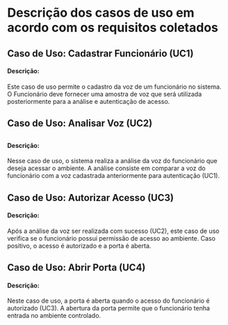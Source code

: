 <h1>Descrição dos casos de uso em acordo com os requisitos coletados</h1>

<h2>Caso de Uso: Cadastrar Funcionário (UC1)</h2>

<h4>Descrição:</h4>
<p>Este caso de uso permite o cadastro da voz de um funcionário no sistema. O Funcionário deve fornecer uma amostra de voz que será utilizada posteriormente para a análise e autenticação de acesso.</p>

<h2>Caso de Uso: Analisar Voz (UC2)<h2>

<h4>Descrição:</h4>

<p>Nesse caso de uso, o sistema realiza a análise da voz do funcionário que deseja acessar o ambiente. A análise consiste em comparar a voz do funcionário com a voz cadastrada anteriormente para autenticação (UC1).</p>

<h2>Caso de Uso: Autorizar Acesso (UC3)</h2>

<h4>Descrição:</h4>
<p>Após a análise da voz ser realizada com sucesso (UC2), este caso de uso verifica se o funcionário possui permissão de acesso ao ambiente. Caso positivo, o acesso é autorizado e a porta é aberta.</p>

<h2>Caso de Uso: Abrir Porta (UC4)</h2>

<h4>Descrição:</h4>
<p>Neste caso de uso, a porta é aberta quando o acesso do funcionário é autorizado (UC3). A abertura da porta permite que o funcionário tenha entrada no ambiente controlado.</p>
